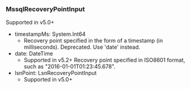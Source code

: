 ### MssqlRecoveryPointInput
Supported in v5.0+

- timestampMs: System.Int64
  - Recovery point specified in the form of a timestamp (in milliseconds). Deprecated. Use 'date' instead.
- date: DateTime
  - Supported in v5.2+
      Recovery point specified in ISO8601 format, such as "2016-01-01T01:23:45.678".
- lsnPoint: LsnRecoveryPointInput
  - Supported in v5.0+
